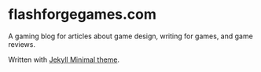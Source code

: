 # flashforgegames.com

A gaming blog for articles about game design, writing for games, and game reviews. 

Written with [Jekyll Minimal theme](./https://github.com/pages-themes/minimal).
